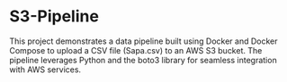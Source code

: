 # S3-Pipeline
This project demonstrates a data pipeline built using Docker and Docker Compose to upload a CSV file (Sapa.csv) to an AWS S3 bucket. The pipeline leverages Python and the boto3 library for seamless integration with AWS services.
